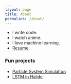 ```yaml
---
layout: page
title: About
permalink: /about/
---
```


* I write code.
* I watch anime.
* I love machine learning.
* [Resume](https://github.com/misaka-10032/Resume/blob/master/resume.pdf)

### Fun projects

* [Particle System Simulation](https://misaka-10032.github.io/particle-system/)
* [LSTM in Halide](http://misaka-10032.github.io/Halstm/)
